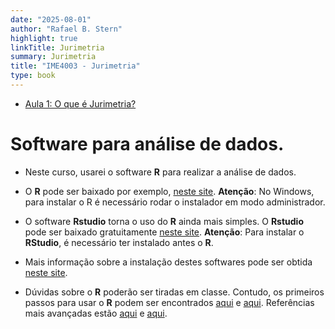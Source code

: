 ```yaml
---
date: "2025-08-01"
author: "Rafael B. Stern"
highlight: true
linkTitle: Jurimetria
summary: Jurimetria
title: "IME4003 - Jurimetria"
type: book
---
```


- [Aula 1: O que é Jurimetria?](https://www.overleaf.com/read/tfpfckzxhfvg#39eb72)

# Software para análise de dados.

- Neste curso, usarei o software **R** para
realizar a análise de dados.

- O **R** pode ser baixado por exemplo,
[neste site](https://vps.fmvz.usp.br/CRAN/).
**Atenção**: No Windows, para instalar o R é necessário
rodar o instalador em modo administrador.

- O software **Rstudio** torna o uso do **R** 
ainda mais simples. O **Rstudio** pode ser
baixado gratuitamente 
[neste site](https://www.rstudio.com/products/rstudio/download/).
**Atenção**: Para instalar o **RStudio**,
é necessário ter instalado antes o **R**.

- Mais informação sobre a instalação destes softwares
pode ser obtida [neste site](http://material.curso-r.com/instalacao/).

- Dúvidas sobre o **R** poderão ser tiradas em classe.
Contudo, os primeiros passos para usar o **R** podem ser 
encontrados [aqui](http://material.curso-r.com/import/) e 
[aqui](http://material.curso-r.com/rbase/).
Referências mais avançadas estão 
[aqui](http://r4ds.had.co.nz/) e
[aqui](https://adv-r.hadley.nz/).